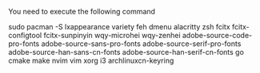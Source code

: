 You need to execute the following command

sudo pacman -S lxappearance variety feh dmenu alacritty zsh fcitx fcitx-configtool fcitx-sunpinyin wqy-microhei wqy-zenhei adobe-source-code-pro-fonts adobe-source-sans-pro-fonts adobe-source-serif-pro-fonts adobe-source-han-sans-cn-fonts adobe-source-han-serif-cn-fonts go cmake make nvim vim xorg i3 archlinuxcn-keyring
